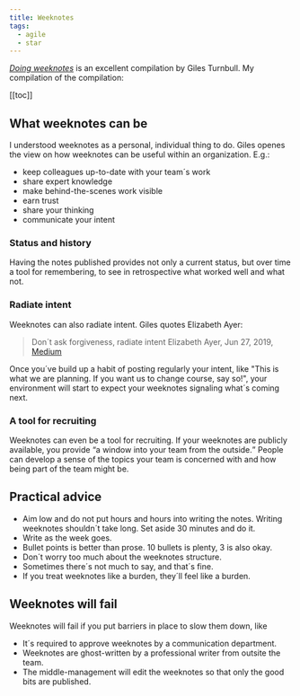 ```yaml
---
title: Weeknotes
tags: 
  - agile
  - star
---
```

[<cite>Doing weeknotes</cite>](https://doingweeknotes.com) is an excellent compilation by Giles Turnbull. My compilation of the compilation:

[[toc]]

## What weeknotes can be 

 I understood weeknotes as a personal, individual thing to do. Giles openes the view on how weeknotes can be useful within an organization. E.g.:

- keep colleagues up-to-date with your team´s work
- share expert knowledge
- make behind-the-scenes work visible
- earn trust
- share your thinking
- communicate your intent

### Status and history

Having the notes published provides not only a current status, but over time a tool for remembering, to see in retrospective what worked well and what not. 

### Radiate intent

Weeknotes can also radiate intent. Giles quotes Elizabeth Ayer:

> Don´t ask forgiveness, radiate intent
> Elizabeth Ayer, Jun 27, 2019, <a href="https://medium.com/@ElizAyer/dont-ask-forgiveness-radiate-intent-d36fd22393a3">Medium</a> 

Once you´ve build up a habit of posting regularly your intent, like "This is what we are planning. If you want us to change course, say so!", your environment will start to expect your weeknotes signaling what´s coming next.

### A tool for recruiting

Weeknotes can even be a tool for recruiting. If your weeknotes are publicly available, you provide <q>a window into your team from the outside.</q> People can develop a sense of the topics your team is concerned with and how being part of the team might be.

## Practical advice

- Aim low and do not put hours and hours into writing the notes. Writing weeknotes shouldn´t take long. Set aside 30 minutes and do it.
- Write as the week goes.
- Bullet points is better than prose. 10 bullets is plenty, 3 is also okay.
- Don´t worry too much about the weeknotes structure.
- Sometimes there´s not much to say, and that´s fine.
- If you treat weeknotes like a burden, they´ll feel like a burden.

## Weeknotes will fail

Weeknotes will fail if you put barriers in place to slow them down, like

- It´s required to approve weeknotes by a communication department.
- Weeknotes are ghost-written by a professional writer from outsite the team.
- The middle-management will edit the weeknotes so that only the good bits are published.

